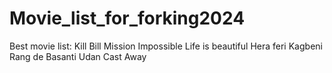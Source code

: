 # Movie_list_for_forking2024
Best movie list:
Kill Bill
Mission Impossible
Life is beautiful
Hera feri
Kagbeni
Rang de Basanti
Udan
Cast Away
